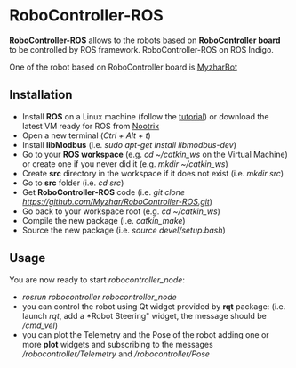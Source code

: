 RoboController-ROS
==================

**RoboController-ROS** allows to the robots based on **RoboController board** to be controlled by ROS framework.
RoboController-ROS on ROS Indigo.

One of the robot based on RoboController board is [MyzharBot](http://myzharbot.robot-home.it)

Installation
------------
* Install **ROS** on a Linux machine (follow the [tutorial](http://wiki.ros.org/ROS/Installation)) or download the latest VM ready for ROS from [Nootrix](http://nootrix.com/downloads/)
* Open a new terminal (*Ctrl + Alt + t*)
* Install **libModbus** (i.e. *sudo apt-get install libmodbus-dev*)
* Go to your **ROS workspace** (e.g. *cd ~/catkin_ws* on the Virtual Machine) or create one if you never did it (e.g. *mkdir ~/catkin_ws*)
* Create **src** directory in the workspace if it does not exist (i.e. *mkdir src*)
* Go to **src** folder (i.e. *cd src*)
* Get **RoboController-ROS** code (i.e. *git clone https://github.com/Myzhar/RoboController-ROS.git*)
* Go back to your workspace root (e.g. *cd ~/catkin_ws*)
* Compile the new package (i.e. *catkin_make*)
* Source the new package (i.e. *source devel/setup.bash*)

Usage
-----
You are now ready to start *robocontroller_node*:
* *rosrun robocontroller robocontroller_node*
* you can control the robot using Qt widget provided by **rqt** package: (i.e. launch *rqt*, add a *Robot Steering" widget, the message should be */cmd_vel*)
* you can plot the Telemetry and the Pose of the robot adding one or more **plot** widgets and subscribing to the messages */robocontroller/Telemetry* and */robocontroller/Pose*

